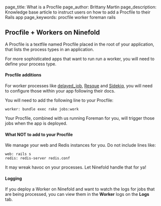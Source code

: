 page_title: What is a Procfile
page_author: Brittany Martin
page_description: Knowledge base article to instruct users on how to add a Procfile to their Rails app
page_keywords: procfile worker foreman rails

## Procfile + Workers on Ninefold

A Procfile is a textfile named Procfile placed in the root of your application, that lists the process types in an application.

For more sophisticated apps that want to run run a worker, you will need to define your process type.

#### Procfile additions

For worker processes like [delayed_job](https://github.com/collectiveidea/delayed_job), [Resque](https://github.com/resque/resque) and [Sidekiq](https://github.com/mperham/sidekiq), you will need to configure those within your app following their docs.

You will need to add the following line to your Procfile:

	worker: bundle exec rake jobs:work

Your Procfile, combined with us running Foreman for you, will trigger those jobs when the app is deployed.

#### What NOT to add to your Procfile

We manage your web and Redis instances for you. Do not include lines like:

	web: rails s
	redis: redis-server redis.conf

It may wreak havoc on your processes. Let Ninefold handle that for ya!

#### Logging

If you deploy a Worker on Ninefold and want to watch the logs for jobs that are being processed, you can view them in the __Worker__ logs on the __Logs__ tab.
